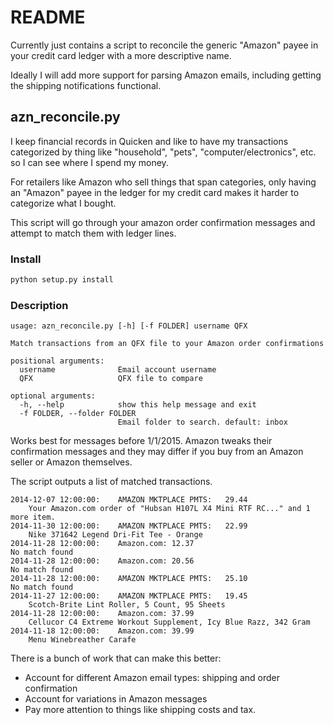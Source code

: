 # README

Currently just contains a script to reconcile the generic "Amazon" payee in 
your credit card ledger with a more descriptive name.

Ideally I will add more support for parsing Amazon emails,  including getting
the shipping notifications functional.


## azn_reconcile.py

I keep financial records in Quicken and like to have my transactions 
categorized by thing like "household", "pets", "computer/electronics", 
etc. so I can see where I spend my money.

For retailers like Amazon who sell things that span categories, 
only having an "Amazon" payee in the ledger for my credit card makes it 
harder to categorize what I bought.

This script will go through your amazon order confirmation messages and 
attempt to match them with ledger lines.


### Install

```sh
python setup.py install
```

### Description

```
usage: azn_reconcile.py [-h] [-f FOLDER] username QFX

Match transactions from an QFX file to your Amazon order confirmations

positional arguments:
  username              Email account username
  QFX                   QFX file to compare

optional arguments:
  -h, --help            show this help message and exit
  -f FOLDER, --folder FOLDER
                        Email folder to search. default: inbox
```

Works best for messages before 1/1/2015.  Amazon tweaks their confirmation 
messages and they may differ if you buy from an Amazon seller or Amazon 
themselves.

The script outputs a list of matched transactions.

```
2014-12-07 12:00:00:	AMAZON MKTPLACE PMTS:	29.44
	Your Amazon.com order of "Hubsan H107L X4 Mini RTF RC..." and 1 more item.
2014-11-30 12:00:00:	AMAZON MKTPLACE PMTS:	22.99
	Nike 371642 Legend Dri-Fit Tee - Orange
2014-11-28 12:00:00:	Amazon.com:	12.37
No match found
2014-11-28 12:00:00:	Amazon.com:	20.56
No match found
2014-11-28 12:00:00:	AMAZON MKTPLACE PMTS:	25.10
No match found
2014-11-27 12:00:00:	AMAZON MKTPLACE PMTS:	19.45
	Scotch-Brite Lint Roller, 5 Count, 95 Sheets
2014-11-28 12:00:00:	Amazon.com:	37.99
	Cellucor C4 Extreme Workout Supplement, Icy Blue Razz, 342 Gram
2014-11-18 12:00:00:	Amazon.com:	39.99
	Menu Winebreather Carafe
```

There is a bunch of work that can make this better:
  * Account for different Amazon email types: shipping and order confirmation
  * Account for variations in Amazon messages
  * Pay more attention to things like shipping costs and tax.
